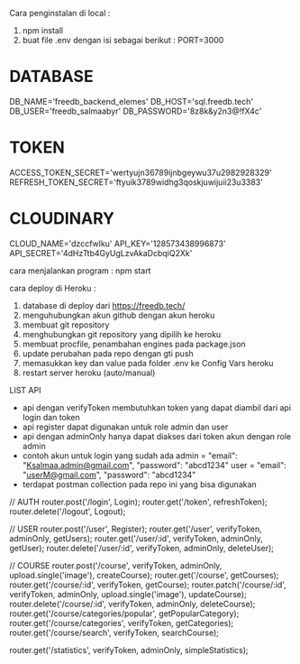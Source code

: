 Cara penginstalan di local : 
1. npm install
2. buat file .env dengan isi sebagai berikut :
PORT=3000

# DATABASE
DB_NAME='freedb_backend_elemes'
DB_HOST='sql.freedb.tech'
DB_USER='freedb_salmaabyr'
DB_PASSWORD='8z8k&y2n3@!fX4c'

# TOKEN
ACCESS_TOKEN_SECRET='wertyujn36789ijnbgeywu37u2982928329'
REFRESH_TOKEN_SECRET='ftyuik3789widhg3qoskjuwijuii23u3383'

# CLOUDINARY
CLOUD_NAME='dzccfwlku'
API_KEY='128573438996873'
API_SECRET='4dHzTtb4GyUgLzvAkaDcbqiQ2Xk'

cara menjalankan program :
npm start

cara deploy di Heroku :
1. database di deploy dari https://freedb.tech/
2. menguhubungkan akun github dengan akun heroku
3. membuat git repository
4. menghubungkan git repository yang dipilih ke heroku
5. membuat procfile, penambahan engines pada package.json
6. update perubahan pada repo dengan gti push
7. memasukkan key dan value pada folder .env ke Config Vars heroku
8. restart server heroku (auto/manual)

LIST API
- api dengan verifyToken membutuhkan token yang dapat diambil dari api login dan token
- api register dapat digunakan untuk role admin dan user
- api dengan adminOnly hanya dapat diakses dari token akun dengan role admin
- contoh akun untuk login yang sudah ada
    admin =
    "email": "Ksalmaa.admin@gmail.com",
    "password": "abcd1234"
    user = 
    "email": "userM@gmail.com",
    "password": "abcd1234"
- terdapat postman collection pada repo ini yang bisa digunakan

// AUTH
router.post('/login', Login);
router.get('/token', refreshToken);
router.delete('/logout', Logout);

// USER
router.post('/user', Register);
router.get('/user', verifyToken, adminOnly, getUsers);
router.get('/user/:id', verifyToken, adminOnly, getUser);
router.delete('/user/:id', verifyToken, adminOnly, deleteUser);

// COURSE
router.post('/course', verifyToken, adminOnly, upload.single('image'), createCourse);
router.get('/course', getCourses);
router.get('/course/:id', verifyToken, getCourse);
router.patch('/course/:id', verifyToken, adminOnly, upload.single('image'), updateCourse);
router.delete('/course/:id', verifyToken, adminOnly, deleteCourse);
router.get('/course/categories/popular', getPopularCategory);
router.get('/course/categories', verifyToken, getCategories);
router.get('/course/search', verifyToken, searchCourse);

router.get('/statistics', verifyToken, adminOnly, simpleStatistics);